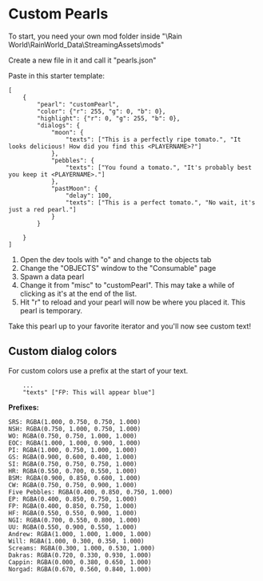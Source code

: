 # Custom Pearls

To start, you need your own mod folder inside "<Game Install Location>\Rain World\RainWorld_Data\StreamingAssets\mods"

Create a new file in it and call it "pearls.json"

Paste in this starter template:

```
[
    {
        "pearl": "customPearl",
        "color": {"r": 255, "g": 0, "b": 0},
        "highlight": {"r": 0, "g": 255, "b": 0},
        "dialogs": {
            "moon": {
                "texts": ["This is a perfectly ripe tomato.", "It looks delicious! How did you find this <PLAYERNAME>?"]
            },
            "pebbles": {
                "texts": ["You found a tomato.", "It's probably best you keep it <PLAYERNAME>."]
            },
            "pastMoon": {
                "delay": 100,
                "texts": ["This is a perfect tomato.", "No wait, it's just a red pearl."]
            }
        }
        
    }
]
```

1. Open the dev tools with "o" and change to the objects tab 
2. Change the "OBJECTS" window to the "Consumable" page
3. Spawn a data pearl
4. Change it from "misc" to "customPearl". This may take a while of clicking as it's at the end of the list.
5. Hit "r" to reload and your pearl will now be where you placed it. This pearl is temporary.

Take this pearl up to your favorite iterator and you'll now see custom text!

## Custom dialog colors
For custom colors use a prefix at the start of your text.
```
    ...
    "texts" ["FP: This will appear blue"]
```
**Prefixes:**
```
SRS: RGBA(1.000, 0.750, 0.750, 1.000)
NSH: RGBA(0.750, 1.000, 0.750, 1.000)
WO: RGBA(0.750, 0.750, 1.000, 1.000)
EOC: RGBA(1.000, 1.000, 0.900, 1.000)
PI: RGBA(1.000, 0.750, 1.000, 1.000)
GS: RGBA(0.900, 0.600, 0.400, 1.000)
SI: RGBA(0.750, 0.750, 0.750, 1.000)
HR: RGBA(0.550, 0.700, 0.550, 1.000)
BSM: RGBA(0.900, 0.850, 0.600, 1.000)
CW: RGBA(0.750, 0.750, 0.900, 1.000)
Five Pebbles: RGBA(0.400, 0.850, 0.750, 1.000)
EP: RGBA(0.400, 0.850, 0.750, 1.000)
FP: RGBA(0.400, 0.850, 0.750, 1.000)
HF: RGBA(0.550, 0.550, 0.900, 1.000)
NGI: RGBA(0.700, 0.550, 0.800, 1.000)
UU: RGBA(0.550, 0.900, 0.550, 1.000)
Andrew: RGBA(1.000, 1.000, 1.000, 1.000)
Will: RGBA(1.000, 0.300, 0.350, 1.000)
Screams: RGBA(0.300, 1.000, 0.530, 1.000)
Dakras: RGBA(0.720, 0.330, 0.930, 1.000)
Cappin: RGBA(0.000, 0.380, 0.650, 1.000)
Norgad: RGBA(0.670, 0.560, 0.840, 1.000)
```